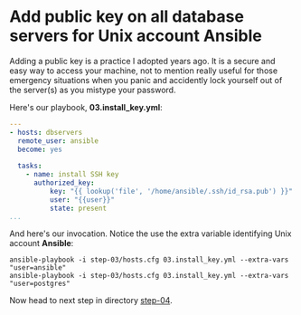 Add public key on all database servers for Unix account Ansible
================

Adding a public key is a practice I adopted years ago. It is a secure and easy way to access your machine, not to mention really useful for those emergency situations when you panic and accidently lock yourself out of the server(s) as you mistype your password.

Here's our playbook, **03.install\_key.yml**:

``` yaml
---
- hosts: dbservers
  remote_user: ansible
  become: yes
 
  tasks:
    - name: install SSH key
      authorized_key:
          key: "{{ lookup('file', '/home/ansible/.ssh/id_rsa.pub') }}"
          user: "{{user}}"
          state: present
...
```
And here's our invocation. Notice the use the extra variable identifying Unix account **Ansible**:

	ansible-playbook -i step-03/hosts.cfg 03.install_key.yml --extra-vars "user=ansible"
	ansible-playbook -i step-03/hosts.cfg 03.install_key.yml --extra-vars "user=postgres"

Now head to next step in directory [step-04](https://github.com/4orbit/ansible-PG-tuto/tree/master/step-04).

